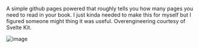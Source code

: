A simple github pages powered that roughly tells you how many pages you need to read in your book. I just kinda needed to make this for myself but I figured someone might thing it was useful. Overengineering courtesy of Svelte Kit.

![image](https://user-images.githubusercontent.com/77695343/157099561-0523c5dc-34a0-44b1-9ece-1556f17c5179.png)
